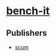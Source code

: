 # [bench-it](https://pypi.org/project/bench-it)



## Publishers
- [scum](https://pypi.org/user/scum)

